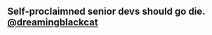 ## Self-proclaimned senior devs should go die. [@dreamingblackcat](https://github.com/dreamingblackcat)
